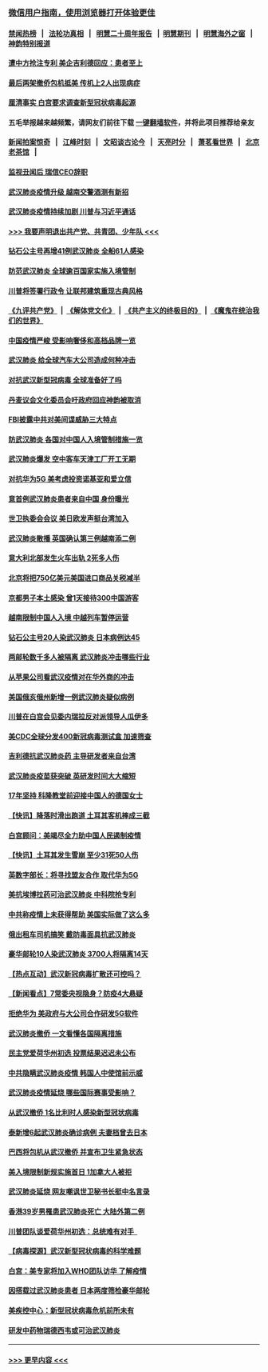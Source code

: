 ### [微信用户指南，使用浏览器打开体验更佳](https://github.com/gfw-breaker/banned-news1/blob/master/indexes/wechat-guide.md?t=0)
#### [禁闻热榜](热点新闻.md?t=0)  &nbsp;&nbsp;|&nbsp;&nbsp; [法轮功真相](https://github.com/gfw-breaker/truth/blob/master/README.md?t=0) &nbsp;&nbsp;|&nbsp;&nbsp; [明慧二十周年报告](https://github.com/gfw-breaker/mh-reports/blob/master/README.md?t=0) &nbsp;&nbsp;|&nbsp;&nbsp;[明慧期刊](https://github.com/gfw-breaker/mh-qikan) &nbsp;&nbsp;|&nbsp;&nbsp; [明慧海外之窗](https://github.com/gfw-breaker/mh-news/blob/master/README.md?t=0) &nbsp;&nbsp;|&nbsp;&nbsp; [神韵特别报道](https://github.com/gfw-breaker/mh-news/blob/master/shenyun.md?t=0)
#### [遭中方抢注专利 美企吉利德回应：患者至上](../pages/nsc418/n11852037.md?t=02080233) 
#### [最后两架撤侨包机抵美 传机上2人出现病症](../pages/nsc418/n11852173.md?t=02080233) 
#### [厘清事实 白宫要求调查新型冠状病毒起源](../pages/nsc418/n11852106.md?t=02080233) 
#### 五毛举报越来越频繁，请网友们前往下载 [一键翻墙软件](https://github.com/gfw-breaker/ssr-accounts)，并将此项目推荐给亲友
#### [新闻拍案惊奇](https://github.com/gfw-breaker/banned-news1/blob/master/pages/link4.md) &nbsp;&nbsp;|&nbsp;&nbsp; [江峰时刻](https://github.com/gfw-breaker/banned-news1/blob/master/pages/link4.md) &nbsp;&nbsp;|&nbsp;&nbsp; [文昭谈古论今](https://github.com/gfw-breaker/banned-news1/blob/master/pages/link4.md) &nbsp;&nbsp;|&nbsp;&nbsp; [天亮时分](https://github.com/gfw-breaker/banned-news1/blob/master/pages/link4.md) &nbsp;&nbsp;|&nbsp;&nbsp; [萧茗看世界](https://github.com/gfw-breaker/banned-news1/blob/master/pages/link4.md) &nbsp;&nbsp;|&nbsp;&nbsp; [北京老茶馆](https://github.com/gfw-breaker/banned-news1/blob/master/pages/link4.md) &nbsp;&nbsp;|&nbsp;&nbsp; 
#### [监视丑闻后 瑞信CEO辞职](../pages/nsc418/n11852127.md?t=02080233) 
#### [武汉肺炎疫情升级 越南交警酒测有新招](../pages/nsc418/n11851632.md?t=02080233) 
#### [武汉肺炎疫情持续加剧 川普与习近平通话](../pages/nsc418/n11851613.md?t=02080233) 
#### [>>> 我要声明退出共产党、共青团、少年队 <<<](https://github.com/begood0513/goodnews/blob/master/quit/letter.md) 
#### [钻石公主号再增41例武汉肺炎 全船61人感染](../pages/nsc418/n11850401.md?t=02080233) 
#### [防范武汉肺炎 全球逾百国家实施入境管制](../pages/nsc418/n11850557.md?t=02080233) 
#### [川普将签署行政令 让联邦建筑重现古典风格](../pages/nsc418/n11850654.md?t=02080233) 
#### [《九评共产党》](https://github.com/begood0513/9ping.md/blob/master/README.md) &nbsp;|&nbsp; [《解体党文化》](../../../../jtdwh.md/blob/master/README.md)  &nbsp;|&nbsp; [《共产主义的终极目的》](../../../../gczydzjmd.md/blob/master/README.md) &nbsp;|&nbsp; [《魔鬼在统治我们的世界》](../../../../mgztzwmdsj.md/blob/master/README.md) 
#### [中国疫情严峻 受影响奢侈和高档品牌一览](../pages/nsc418/n11850319.md?t=02080233) 
#### [武汉肺炎 给全球汽车大公司造成何种冲击](../pages/nsc418/n11850056.md?t=02080233) 
#### [对抗武汉新型冠病毒 全球准备好了吗](../pages/nsc418/n11850142.md?t=02080233) 
#### [丹麦议会文化委员会吁政府回应神韵被取消](../pages/nsc418/n11849312.md?t=02080233) 
#### [FBI披露中共对美间谍威胁三大特点](../pages/nsc418/n11849700.md?t=02080233) 
#### [防武汉肺炎 各国对中国人入境管制措施一览](../pages/nsc418/n11838726.md?t=02080233) 
#### [武汉肺炎爆发 空中客车天津工厂开工无期](../pages/nsc418/n11849634.md?t=02080233) 
#### [对抗华为5G 美考虑投资诺基亚和爱立信](../pages/nsc418/n11849510.md?t=02080233) 
#### [意首例武汉肺炎患者来自中国 身份曝光](../pages/nsc418/n11849454.md?t=02080233) 
#### [世卫执委会会议 美日欧发声挺台湾加入](../pages/nsc418/n11849433.md?t=02080233) 
#### [武汉肺炎散播 英国确认第三例越南添二例](../pages/nsc418/n11849439.md?t=02080233) 
#### [意大利北部发生火车出轨 2死多人伤](../pages/nsc418/n11848999.md?t=02080233) 
#### [北京将把750亿美元美国进口商品关税减半](../pages/nsc418/n11848896.md?t=02080233) 
#### [京都男子本土感染 曾1天接待300中国游客](../pages/nsc418/n11848641.md?t=02080233) 
#### [越南限制中国人入境 中越列车暂停运营](../pages/nsc418/n11847844.md?t=02080233) 
#### [钻石公主号20人染武汉肺炎 日本病例达45](../pages/nsc418/n11847823.md?t=02080233) 
#### [两邮轮数千多人被隔离 武汉肺炎冲击哪些行业](../pages/nsc418/n11847456.md?t=02080233) 
#### [从苹果公司看武汉疫情对在华外商的冲击](../pages/nsc418/n11847586.md?t=02080233) 
#### [美国俄亥俄州新增一例武汉肺炎疑似病例](../pages/nsc418/n11847714.md?t=02080233) 
#### [川普在白宫会见委内瑞拉反对派领导人瓜伊多](../pages/nsc418/n11847391.md?t=02080233) 
#### [美CDC全球分发400新冠病毒测试盒 加速筛查](../pages/nsc418/n11847260.md?t=02080233) 
#### [吉利德抗武汉肺炎药 主导研发者来自台湾](../pages/nsc418/n11847064.md?t=02080233) 
#### [武汉肺炎疫苗获突破 英研发时间大大缩短](../pages/nsc418/n11846915.md?t=02080233) 
#### [17年坚持 科隆教堂前迎接中国人的德国女士](../pages/nsc418/n11846781.md?t=02080233) 
#### [【快讯】降落时滑出跑道 土耳其客机摔成三截](../pages/nsc418/n11847021.md?t=02080233) 
#### [白宫顾问：美竭尽全力助中国人民遏制疫情](../pages/nsc418/n11846756.md?t=02080233) 
#### [【快讯】土耳其发生雪崩 至少31死50人伤](../pages/nsc418/n11846680.md?t=02080233) 
#### [英数字部长：将寻找盟友合作 取代华为5G](../pages/nsc418/n11846485.md?t=02080233) 
#### [美抗埃博拉药可治武汉肺炎 中科院抢专利](../pages/nsc418/n11846409.md?t=02080233) 
#### [中共称疫情上未获得帮助 美国实际做了这么多](../pages/nsc418/n11846008.md?t=02080233) 
#### [俄出租车司机搞笑 戴防毒面具抗武汉肺炎](../pages/nsc418/n11845703.md?t=02080233) 
#### [豪华邮轮10人染武汉肺炎 3700人将隔离14天](../pages/nsc418/n11845543.md?t=02080233) 
#### [【热点互动】武汉新冠病毒扩散还可控吗？](../pages/nsc418/n11844750.md?t=02080233) 
#### [【新闻看点】7常委央视隐身？防疫4大悬疑](../pages/nsc418/n11844611.md?t=02080233) 
#### [拒绝华为 美政府与大公司合作研发5G软件](../pages/nsc418/n11844625.md?t=02080233) 
#### [武汉肺炎撤侨 一文看懂各国隔离措施](../pages/nsc418/n11844216.md?t=02080233) 
#### [民主党爱荷华州初选 投票结果迟迟未公布](../pages/nsc418/n11844207.md?t=02080233) 
#### [中共隐瞒武汉肺炎疫情 韩国人中使馆前示威](../pages/nsc418/n11844084.md?t=02080233) 
#### [武汉肺炎疫情延烧 哪些国际赛事受影响？](../pages/nsc418/n11843958.md?t=02080233) 
#### [从武汉撤侨 1名比利时人感染新型冠状病毒](../pages/nsc418/n11843977.md?t=02080233) 
#### [泰新增6起武汉肺炎确诊病例 夫妻档曾去日本](../pages/nsc418/n11843900.md?t=02080233) 
#### [巴西将包机从武汉撤侨 并宣布卫生紧急状态](../pages/nsc418/n11843418.md?t=02080233) 
#### [美入境限制新规实施首日 1加拿大人被拒](../pages/nsc418/n11843058.md?t=02080233) 
#### [武汉肺炎延烧 网友嘲讽世卫秘书长挺中名言录](../pages/nsc418/n11843056.md?t=02080233) 
#### [香港39岁男罹患武汉肺炎死亡 大陆外第二例](../pages/nsc418/n11843026.md?t=02080233) 
#### [川普团队谈爱荷华州初选：总统难有对手  ](../pages/nsc418/n11842867.md?t=02080233) 
#### [【病毒探源】武汉新型冠状病毒的科学难题](../pages/nsc418/n11842176.md?t=02080233) 
#### [白宫：美专家将加入WHO团队访华 了解疫情](../pages/nsc418/n11842198.md?t=02080233) 
#### [因搭载过武汉肺炎患者 日本两度筛检豪华邮轮](../pages/nsc418/n11842447.md?t=02080233) 
#### [美疾控中心：新型冠状病毒危机前所未有](../pages/nsc418/n11842406.md?t=02080233) 
#### [研发中药物瑞德西韦或可治武汉肺炎](../pages/nsc418/n11842100.md?t=02080233) 

----
#### [ >>> 更早内容 <<< ](../indexes/nsc418-earlier.md)
